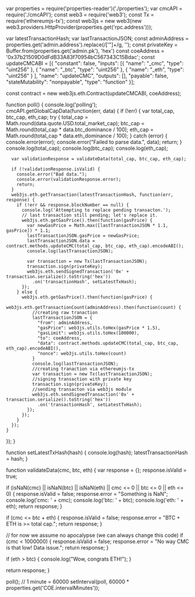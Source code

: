var properties = require('properties-reader')('./properties');
var cmcAPI = require('./cmcAPI');
const web3 = require('web3');
const Tx = require('ethereumjs-tx');
const web3js = new web3(new web3.providers.HttpProvider(properties.get('rpc.address')));

var latestTransactionHash;
var lastTransactionJSON;
const adminAddress = properties.get('admin.address').replace(/['"]+/g, '');
const privateKey = Buffer.from(properties.get('admin.pk'), 'hex')
const coeAddress = '0x37b21509D0dFdB33A83f70954bC567343C15Bdac';
const updateCMCABI = [{
  "constant": false,
  "inputs": [{
      "name": "_cmc",
      "type": "uint256"
    },
    {
      "name": "_btc",
      "type": "uint256"
    },
    {
      "name": "_eth",
      "type": "uint256"
    }
  ],
  "name": "updateCMC",
  "outputs": [],
  "payable": false,
  "stateMutability": "nonpayable",
  "type": "function"
}];

const contract = new web3js.eth.Contract(updateCMCABI, coeAddress);

function poll() {
  console.log('polling');
  cmcAPI.getGlobalCapData(function(err, data) {
    if (!err) {
      var total_cap, btc_cap, eth_cap;
      try {
        total_cap = Math.round(data.quote.USD.total_market_cap);
        btc_cap = Math.round(total_cap * data.btc_dominance / 100);
        eth_cap = Math.round(total_cap * data.eth_dominance / 100);
      } catch (error) {
        console.error(error);
        console.error("Failed to parse data.", data);
        return;
      }
      console.log(total_cap);
      console.log(btc_cap);
      console.log(eth_cap);

      var validationResponse = validateData(total_cap, btc_cap, eth_cap);

      if (!validationResponse.isValid) {
        console.error("Bad data.");
        console.error(validationResponse.error);
        return;
      }
      web3js.eth.getTransaction(latestTransactionHash, function(err, response) {
        if (!err && response.blockNumber == null) {
          console.log('Attempting to replace pending transacton.');
          // last transaction still pending; let's replace it.
          web3js.eth.getGasPrice().then(function(gasPrice) {
            var newGasPrice = Math.max([lastTransactionJSON * 1.1, gasPrice]) * 1.1;
            lastTransactionJSON.gasPrice = newGasPrice;
            lastTransactionJSON.data = contract.methods.updateCMC(total_cap, btc_cap, eth_cap).encodeABI();
            console.log(lastTransactionJSON);

            var transaction = new Tx(lastTransactionJSON);
            transaction.sign(privateKey);
            web3js.eth.sendSignedTransaction('0x' + transaction.serialize().toString('hex'))
              .on('transactionHash', setLatestTxHash);
          });
        } else {
          web3js.eth.getGasPrice().then(function(gasPrice) {
            web3js.eth.getTransactionCount(adminAddress).then(function(count) {
              //creating raw tranaction
              lastTransactionJSON = {
                "from": adminAddress,
                "gasPrice": web3js.utils.toHex(gasPrice * 1.5),
                "gasLimit": web3js.utils.toHex(100000),
                "to": coeAddress,
                "data": contract.methods.updateCMC(total_cap, btc_cap, eth_cap).encodeABI(),
                "nonce": web3js.utils.toHex(count)
              }
              console.log(lastTransactionJSON);
              //creating tranaction via ethereumjs-tx
              var transaction = new Tx(lastTransactionJSON);
              //signing transaction with private key
              transaction.sign(privateKey);
              //sending transacton via web3js module
              web3js.eth.sendSignedTransaction('0x' + transaction.serialize().toString('hex'))
                .on('transactionHash', setLatestTxHash);
            });
          });
        }
      });
    }
  });
}

function setLatestTxHash(hash) {
  console.log(hash);
  latestTransactionHash = hash;
}

function validateData(cmc, btc, eth) {
  var response = {};
  response.isValid = true;

  if (isNaN(cmc) || isNaN(btc) || isNaN(eth) || cmc <= 0 || btc <= 0 || eth <= 0) {
    response.isValid = false;
    response.error = "Something is NaN";
    console.log('cmc: ' + cmc);
    console.log('btc: ' + btc);
    console.log('eth: ' + eth);
    return response;
  }

  if (cmc <= btc + eth) {
    response.isValid = false;
    response.error = "BTC + ETH is >= total cap.";
    return response;
  }

  // for now we assume no apocalypse (we can always change this code)
  if (cmc < 1000000) {
    response.isValid = false;
    response.error = "No way CMC is that low! Data issue.";
    return response;
  }

  if (eth > btc) {
    console.log("Wow, congrats ETH!");
  }

  return response;
}

poll();
// 1 minute = 60000
setInterval(poll, 60000 * properties.get('COE.intervalMinutes'));
